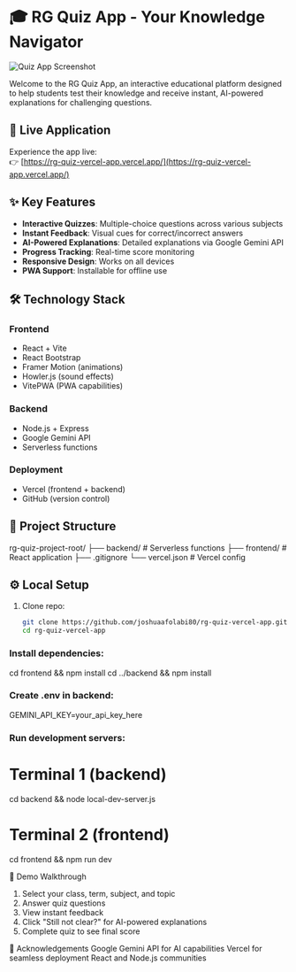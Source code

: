 # 🎓 RG Quiz App - Your Knowledge Navigator

![Quiz App Screenshot](https://via.placeholder.com/800x400?text=RG+Quiz+App+Screenshot)

Welcome to the RG Quiz App, an interactive educational platform designed to help students test their knowledge and receive instant, AI-powered explanations for challenging questions.

## 🚀 Live Application
Experience the app live:  
👉 [https://rg-quiz-vercel-app.vercel.app/](https://rg-quiz-vercel-app.vercel.app/)

## ✨ Key Features
- **Interactive Quizzes**: Multiple-choice questions across various subjects
- **Instant Feedback**: Visual cues for correct/incorrect answers
- **AI-Powered Explanations**: Detailed explanations via Google Gemini API
- **Progress Tracking**: Real-time score monitoring
- **Responsive Design**: Works on all devices
- **PWA Support**: Installable for offline use

## 🛠️ Technology Stack
### Frontend
- React + Vite
- React Bootstrap
- Framer Motion (animations)
- Howler.js (sound effects)
- VitePWA (PWA capabilities)

### Backend
- Node.js + Express
- Google Gemini API
- Serverless functions

### Deployment
- Vercel (frontend + backend)
- GitHub (version control)

## 📂 Project Structure
rg-quiz-project-root/
├── backend/ # Serverless functions
├── frontend/ # React application
├── .gitignore
└── vercel.json # Vercel config

## ⚙️ Local Setup
1. Clone repo:
   ```bash
   git clone https://github.com/joshuaafolabi80/rg-quiz-vercel-app.git
   cd rg-quiz-vercel-app

### Install dependencies:
cd frontend && npm install
cd ../backend && npm install

### Create .env in backend:
GEMINI_API_KEY=your_api_key_here

### Run development servers:
# Terminal 1 (backend)
cd backend && node local-dev-server.js

# Terminal 2 (frontend)
cd frontend && npm run dev

🎥 Demo Walkthrough
1. Select your class, term, subject, and topic
2. Answer quiz questions
3. View instant feedback
4. Click "Still not clear?" for AI-powered explanations
5. Complete quiz to see final score

🙏 Acknowledgements
Google Gemini API for AI capabilities
Vercel for seamless deployment
React and Node.js communities
